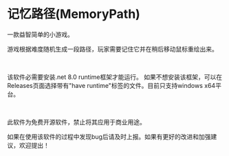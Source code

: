 # 记忆路径(MemoryPath)

一款益智简单的小游戏。

游戏根据难度随机生成一段路径，玩家需要记住它并在稍后移动鼠标重绘出来。

<br/>

该软件必需要安装.net 8.0 runtime框架才能运行。 如果不想安装该框架，可以在Releases页面选择带有"have runtime"标签的文件。目前只支持windows x64平台。

<br/>

此软件为免费开源软件，禁止将其应用于商业用途。

如果在使用该软件的过程中发现bug后请及时上报。如果有更好的改进和加强建议，欢迎提出！
